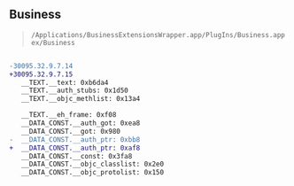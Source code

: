 ## Business

> `/Applications/BusinessExtensionsWrapper.app/PlugIns/Business.appex/Business`

```diff

-30095.32.9.7.14
+30095.32.9.7.15
   __TEXT.__text: 0xb6da4
   __TEXT.__auth_stubs: 0x1d50
   __TEXT.__objc_methlist: 0x13a4

   __TEXT.__eh_frame: 0xf08
   __DATA_CONST.__auth_got: 0xea8
   __DATA_CONST.__got: 0x980
-  __DATA_CONST.__auth_ptr: 0xbb8
+  __DATA_CONST.__auth_ptr: 0xaf8
   __DATA_CONST.__const: 0x3fa8
   __DATA_CONST.__objc_classlist: 0x2e0
   __DATA_CONST.__objc_protolist: 0x150

```
